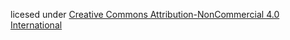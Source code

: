 licesed under [Creative Commons Attribution-NonCommercial 4.0 International](https://creativecommons.org/licenses/by-nc/4.0/?ref=chooser-v1)
